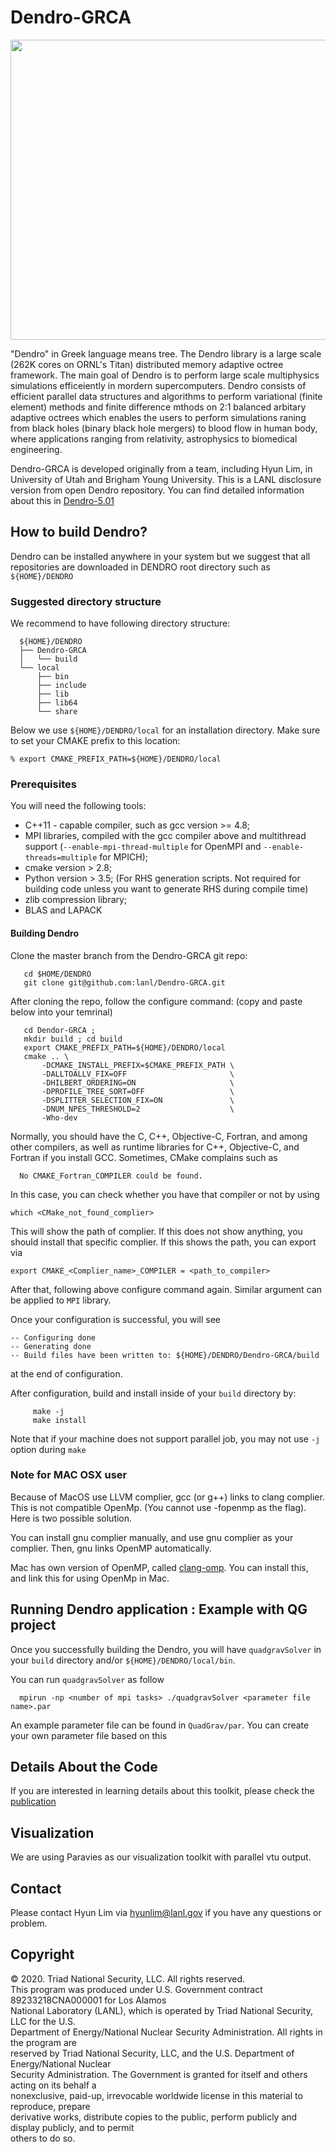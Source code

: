# Dendro-GRCA 
<p align="center">
<img src="docs/bbh-q10-4.png" height="480" width="640" >
</p>
"Dendro" in Greek language means tree. The Dendro library is a large scale (262K cores on ORNL's Titan) 
distributed memory adaptive octree framework. The main goal of Dendro is to perform large scale multiphysics simulations 
efficeiently in mordern supercomputers. Dendro consists of efficient parallel data structures and algorithms to perform 
variational (finite element) methods and finite difference mthods on 2:1 balanced arbitary adaptive octrees which enables 
the users to perform simulations raning from black holes (binary black hole mergers) to blood flow in human body, where applications 
ranging from relativity, astrophysics to biomedical engineering.  

Dendro-GRCA is developed originally from a team, including Hyun Lim, 
in University of Utah and Brigham Young University. 
This is a LANL disclosure version from open Dendro repository. 
You can find detailed information about this in [Dendro-5.01](https://github.com/paralab/Dendro-5.01)

## How to build Dendro?

Dendro can be installed anywhere in your system but we suggest
that all repositories are downloaded in DENDRO root directory 
such as `${HOME}/DENDRO`

### Suggested directory structure

We recommend to have following directory structure:

```{engine=sh}
  ${HOME}/DENDRO
  ├── Dendro-GRCA
  │   └── build
  └── local
      ├── bin
      ├── include
      ├── lib
      ├── lib64
      └── share
```

Below we use `${HOME}/DENDRO/local` for an installation directory.
Make sure to set your CMAKE prefix to this location:

    % export CMAKE_PREFIX_PATH=${HOME}/DENDRO/local

### Prerequisites

You will need the following tools:

- C++11 - capable compiler, such as gcc version >= 4.8;
- MPI libraries, compiled with the gcc compiler above and multithread support
  (`--enable-mpi-thread-multiple` for OpenMPI and
   `--enable-threads=multiple` for MPICH);
- cmake version > 2.8;
- Python version > 3.5; (For RHS generation scripts. Not required for 
building code unless you want to generate RHS during compile time)
- zlib compression library;
- BLAS and LAPACK

#### Building Dendro

Clone the master branch from the Dendro-GRCA git repo:
```{engine=sh}
   cd $HOME/DENDRO
   git clone git@github.com:lanl/Dendro-GRCA.git
```    

After cloning the repo, follow the configure command:
(copy and paste below into your temrinal)
```{engine=sh}
   cd Dendor-GRCA ;
   mkdir build ; cd build
   export CMAKE_PREFIX_PATH=${HOME}/DENDRO/local
   cmake .. \
       -DCMAKE_INSTALL_PREFIX=$CMAKE_PREFIX_PATH \
       -DALLTOALLV_FIX=OFF                       \
       -DHILBERT_ORDERING=ON                     \
       -DPROFILE_TREE_SORT=OFF                   \
       -DSPLITTER_SELECTION_FIX=ON               \
       -DNUM_NPES_THRESHOLD=2                    \
       -Who-dev
```

Normally, you should have the C, C++, Objective-C, Fortran, and among other
compilers, as well as runtime libraries for C++, Objective-C, and Fortran if you install GCC.
Sometimes, CMake complains such as

```{engine=sh}
  No CMAKE_Fortran_COMPILER could be found.
```

In this case, you can check whether you have that compiler or not by using
```{engine=sh}
which <CMake_not_found_complier>
```
This will show the path of complier. If this does not show anything, 
you should install that specific complier. If this shows the path, you can export via

```{engine=sh}
export CMAKE_<Complier_name>_COMPILER = <path_to_compiler>
```
After that, following above configure command again. 
Similar argument can be applied to `MPI` library.

Once your configuration is successful, you will see
```{engine=sh}
-- Configuring done
-- Generating done
-- Build files have been written to: ${HOME}/DENDRO/Dendro-GRCA/build
```
at the end of configuration.

After configuration, build and install inside of your `build` directory by:
```{engine=sh}
     make -j 
     make install
```
Note that if your machine does not support parallel job, 
you may not use `-j` option during `make`

### Note for MAC OSX user

Because of MacOS use LLVM complier, gcc (or g++) links to clang complier. 
This is not compatible OpenMp. (You cannot use -fopenmp as the flag). Here is two possible solution.

You can install gnu complier manually, and use gnu complier as your complier. 
Then, gnu links OpenMP automatically.

Mac has own version of OpenMP, called [clang-omp](https://clang-omp.github.io/). 
You can install this, and link this for using OpenMp in Mac.


## Running Dendro application : Example with QG project

Once you successfully building the Dendro, you will have `quadgravSolver` 
in your `build` directory and/or `${HOME}/DENDRO/local/bin`.

You can run `quadgravSolver` as follow
```{english=sh}
  mpirun -np <number of mpi tasks> ./quadgravSolver <parameter file name>.par
```
An example parameter file can be found in `QuadGrav/par`. You can 
create your own parameter file based on this

## Details About the Code
If you are interested in learning details about this toolkit, 
please check the [publication](https://epubs.siam.org/doi/10.1137/18M1196972)

## Visualization
We are using Paravies as our visualization toolkit with parallel vtu output. 

## Contact
Please contact Hyun Lim via hyunlim@lanl.gov if you have any
questions or problem.

## Copyright
© 2020. Triad National Security, LLC. All rights reserved.\
This program was produced under U.S. Government contract 89233218CNA000001 for Los Alamos\
National Laboratory (LANL), which is operated by Triad National Security, LLC for the U.S.\
Department of Energy/National Nuclear Security Administration. All rights in the program are\
reserved by Triad National Security, LLC, and the U.S. Department of Energy/National Nuclear\
Security Administration. The Government is granted for itself and others acting on its behalf a\
nonexclusive, paid-up, irrevocable worldwide license in this material to reproduce, prepare\
derivative works, distribute copies to the public, perform publicly and display publicly, and to permit\
others to do so.


